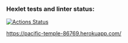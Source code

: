 ### Hexlet tests and linter status:
[![Actions Status](https://github.com/DmitryK1995/frontend-project-lvl4/workflows/hexlet-check/badge.svg)](https://github.com/DmitryK1995/frontend-project-lvl4/actions)

https://pacific-temple-86769.herokuapp.com/